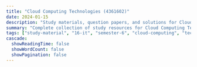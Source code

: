 ```yaml
---
title: "Cloud Computing Technologies (4361602)"
date: 2024-01-15
description: "Study materials, question papers, and solutions for Cloud Computing Technologies (4361602) - Information Technology, Semester 6"
summary: "Complete collection of study resources for Cloud Computing Technologies including syllabus, question papers from 2024-2025, and detailed solutions"
tags: ["study-material", "16-it", "semester-6", "cloud-computing", "technologies", "cdct", "4361602"]
cascade:
  showReadingTime: false
  showWordCount: false
  showPagination: false
---
```

